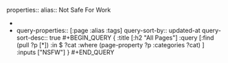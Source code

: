 properties::
alias:: Not Safe For Work

-
- query-properties:: [:page :alias :tags]
  query-sort-by:: updated-at
  query-sort-desc:: true
  #+BEGIN_QUERY
  {
      :title [:h2 "All Pages"]
      :query [:find (pull ?p [*])
      :in $ ?cat
      :where
          (page-property ?p :categories ?cat)
      ]
      :inputs ["NSFW"]
  }
  #+END_QUERY